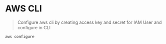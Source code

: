# AWS CLI

>Configure aws cli by creating access key and secret for IAM User and configure in CLI

`
aws configure
`
